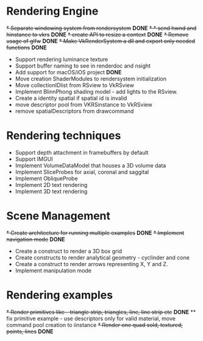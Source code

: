# Rendering Engine
~~* Separate windowing system from rendersystem~~ **DONE**
~~* * send hwnd and hinstance to vkrs~~ **DONE**
~~* create API to resize a context~~ **DONE**
~~* Remove usage of glfw~~ **DONE**
~~* Make VkRenderSystem a dll and export only needed functions~~ **DONE**
* Support rendering luminance texture
* Support buffer naming to see in renderdoc and nsight
* Add support for macOS/iOS project **DONE**
* Move creation ShaderModules to rendersystem initialization
* Move collectionIDlist from RSview to VkRSview
* Implement BlinnPhong shading model - add lights to the RSview.
* Create a identity spatial if spatial id is invalid
* move descriptor pool from VKRSinstance to VkRSview
* remove spatialDescriptors from drawcommand
  
  
# Rendering techniques
* Support depth attachment in framebuffers by default
* Support IMGUI
* Implement VolumeDataModel that houses a 3D volume data
* Implement SliceProbes for axial, coronal and saggital
* Implement ObliqueProbe
* Implement 2D text rendering
* Implement 3D text rendering

# Scene Management
~~* Create architecture for running multiple examples~~ **DONE**
~~* Implement navigation mode~~ **DONE**
* Create a construct to render a 3D box grid
* Create constructs to render analytical geometry - cyclinder and cone
* Create a construct to render arrows representing X, Y and Z.
* Implement manipulation mode


# Rendering examples
~~* Render primitives like - triangle strip, triangles, line, line strip etc~~ **DONE**
** fix primitive example - use descriptors only for valid material, move command pool creation to iinstance 
~~* Render one quad sold, textured, points, lines~~ **DONE**


